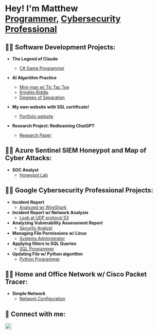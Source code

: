 <h1>Hey! I'm Matthew <br/><a href="https://github.com/calmatt02">Programmer</a>, <a href="https://www.linkedin.com/in/matthewrherrera/">Cybersecurity Professional</a></h1>

<h2>👨‍💻 Software Development Projects:</h2>

- <b>The Legend of Claude</b>
  - [C# Game Programmer](https://github.com/Icastillo10/Capstone-project)
- <b>AI Algorithm Practice</b>
  - [Mini-max w/ Tic Tac Toe](https://github.com/calmatt02/tictactoe)
  - [Knights Riddle](https://github.com/calmatt02/knights)
  - [Degrees of Separation](https://github.com/calmatt02/degrees-separation)

- <b>My own website with SSL certificate!</b>
  - [Portfolio website](https://github.com/calmatt02/website)
- <b>Research Project: Redteaming ChatGPT </b>
  - [Research Paper](https://github.com/calmatt02/redteamproject)
 
<h2>👨‍💻 Azure Sentinel SIEM Honeypot and Map of Cyber Attacks:</h2>

- <b>SOC Analyst</b>
  - [Honeypot Lab](https://github.com/calmatt02/Sentinel-Honeypot)

<h2>👨‍💻 Google Cybersecurity Professional Projects:</h2>

- <b>Incident Report</b>
  - [Analyzed w/ WireShark](https://github.com/calmatt02/cs-incident-report)
- <b>Incident Report w/ Network Analysis</b>
  - [Look at UDP protocol 53](https://github.com/calmatt02/network-analysis-report)
- <b>Analyzing Vulnerability Assessment Report</b>
  - [Security Analyst](https://github.com/calmatt02/vulnerability-assessment)
- <b>Managing File Permissions w/ Linux</b>
  - [Systems Administrator](https://github.com/calmatt02/file-permissions)
- <b>Applying filters to SQL Queries</b>
  - [SQL Programmer](https://github.com/calmatt02/filters-sql-queries)
- <b>Updating File w/ Python algorithm</b>
  - [Python Programmer](https://github.com/calmatt02/update-file-python)

<h2>👨‍💻 Home and Office Network w/ Cisco Packet Tracer:</h2>

- <b>Simple Network</b>
  - [Network Configuration](https://github.com/calmatt02/network-pt)


<h2> 🤳 Connect with me:</h2>


[<img align="left" alt="matthewrherrera | LinkedIn" width="22px" src="https://cdn.jsdelivr.net/npm/simple-icons@v3/icons/linkedin.svg" />][linkedin]


[linkedin]: https://linkedin.com/in/matthewrherrera

<!--
**matthewrherrera1/matthewrherrera1** is a ✨ _special_ ✨ repository because its `README.md` (this file) appears on your GitHub profile.

Here are some ideas to get you started:

- 🔭 I’m currently working on ...
- 🌱 I’m currently learning ...
- 👯 I’m looking to collaborate on ...
- 🤔 I’m looking for help with ...
- 💬 Ask me about ...
- 📫 How to reach me: ...
- 😄 Pronouns: ...
- ⚡ Fun fact: ...
-->
<!--
**calmatt02/calmatt02** is a ✨ _special_ ✨ repository because its `README.md` (this file) appears on your GitHub profile.

Here are some ideas to get you started:

- 🔭 I’m currently working on ...
- 🌱 I’m currently learning ...
- 👯 I’m looking to collaborate on ...
- 🤔 I’m looking for help with ...
- 💬 Ask me about ...
- 📫 How to reach me: ...
- 😄 Pronouns: ...
- ⚡ Fun fact: ...
-->
